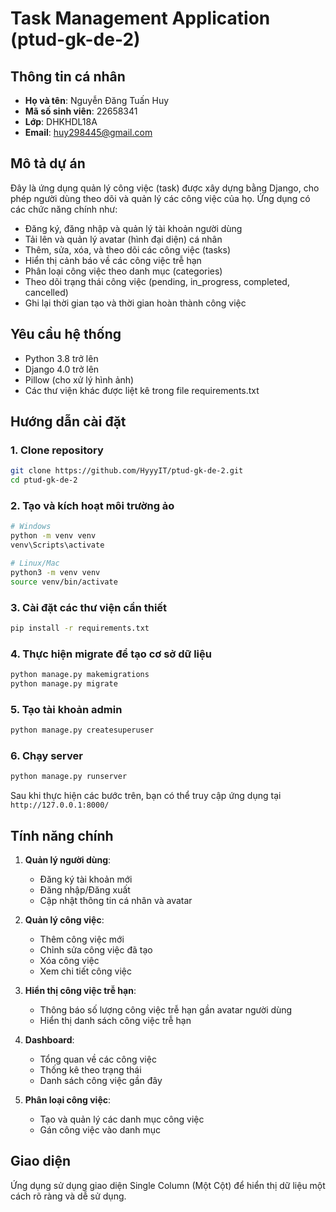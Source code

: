 # Task Management Application (ptud-gk-de-2)

## Thông tin cá nhân
- **Họ và tên**: Nguyễn Đăng Tuấn Huy
- **Mã số sinh viên**: 22658341
- **Lớp**: DHKHDL18A
- **Email**: huy298445@gmail.com

## Mô tả dự án
Đây là ứng dụng quản lý công việc (task) được xây dựng bằng Django, cho phép người dùng theo dõi và quản lý các công việc của họ. Ứng dụng có các chức năng chính như:

- Đăng ký, đăng nhập và quản lý tài khoản người dùng
- Tải lên và quản lý avatar (hình đại diện) cá nhân
- Thêm, sửa, xóa, và theo dõi các công việc (tasks)
- Hiển thị cảnh báo về các công việc trễ hạn
- Phân loại công việc theo danh mục (categories)
- Theo dõi trạng thái công việc (pending, in_progress, completed, cancelled)
- Ghi lại thời gian tạo và thời gian hoàn thành công việc

## Yêu cầu hệ thống
- Python 3.8 trở lên
- Django 4.0 trở lên
- Pillow (cho xử lý hình ảnh)
- Các thư viện khác được liệt kê trong file requirements.txt

## Hướng dẫn cài đặt

### 1. Clone repository
```bash
git clone https://github.com/HyyyIT/ptud-gk-de-2.git
cd ptud-gk-de-2
```

### 2. Tạo và kích hoạt môi trường ảo
```bash
# Windows
python -m venv venv
venv\Scripts\activate

# Linux/Mac
python3 -m venv venv
source venv/bin/activate
```

### 3. Cài đặt các thư viện cần thiết
```bash
pip install -r requirements.txt
```

### 4. Thực hiện migrate để tạo cơ sở dữ liệu
```bash
python manage.py makemigrations
python manage.py migrate
```

### 5. Tạo tài khoản admin
```bash
python manage.py createsuperuser
```

### 6. Chạy server
```bash
python manage.py runserver
```

Sau khi thực hiện các bước trên, bạn có thể truy cập ứng dụng tại `http://127.0.0.1:8000/`

## Tính năng chính
1. **Quản lý người dùng**:
   - Đăng ký tài khoản mới
   - Đăng nhập/Đăng xuất
   - Cập nhật thông tin cá nhân và avatar
   
2. **Quản lý công việc**:
   - Thêm công việc mới
   - Chỉnh sửa công việc đã tạo
   - Xóa công việc
   - Xem chi tiết công việc
   
3. **Hiển thị công việc trễ hạn**:
   - Thông báo số lượng công việc trễ hạn gần avatar người dùng
   - Hiển thị danh sách công việc trễ hạn

4. **Dashboard**:
   - Tổng quan về các công việc
   - Thống kê theo trạng thái
   - Danh sách công việc gần đây
   
5. **Phân loại công việc**:
   - Tạo và quản lý các danh mục công việc
   - Gán công việc vào danh mục

## Giao diện
Ứng dụng sử dụng giao diện Single Column (Một Cột) để hiển thị dữ liệu một cách rõ ràng và dễ sử dụng.